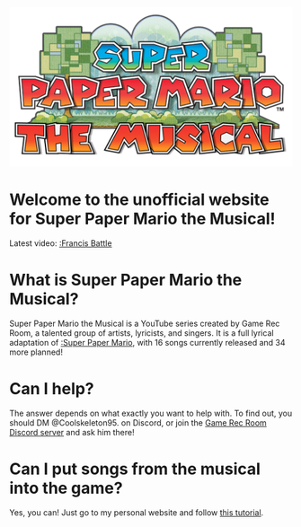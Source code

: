 <script src="https://cdn.jsdelivr.net/gh/ncase/nutshell/nutshell.js"></script>
<script>
Nutshell.setOptions({
    startOnLoad: true,
    lang: 'en',
    dontEmbedHeadings: true,
});
</script>

<link rel="stylesheet" href="stylesheet.css">

<p align="center">
  <img src="https://github.com/SPM-the-Musical/SPM-the-Musical.github.io/blob/main/spmtm%20logo%20HD.png?raw=true" width="550">
</p>

# Welcome to the unofficial website for Super Paper Mario the Musical!
Latest video: [:Francis Battle](https://youtu.be/7diTWogjzww)

# What is Super Paper Mario the Musical?
Super Paper Mario the Musical is a YouTube series created by Game Rec Room, a talented group of artists, lyricists, and singers. It is a full lyrical adaptation of [:Super Paper Mario](https://en.m.wikipedia.org/wiki/Super_Paper_Mario), with 16 songs currently released and 34 more planned!

# Can I help?
The answer depends on what exactly you want to help with. To find out, you should DM @Coolskeleton95. on Discord, or join the [Game Rec Room Discord server](https://discord.com/invite/G3sxEaBPJR) and ask him there!

# Can I put songs from the musical into the game?
Yes, you can! Just go to my personal website and follow [this tutorial](https://thecomputercrasher.github.io/spm-custom-songs).
